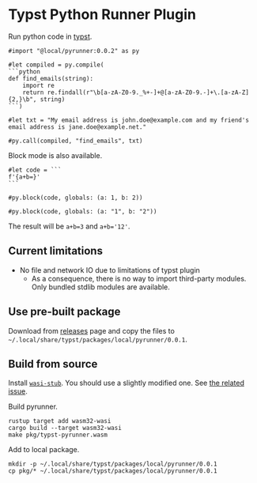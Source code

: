 # Typst Python Runner Plugin

Run python code in [typst](https://typst.app).

````typst
#import "@local/pyrunner:0.0.2" as py

#let compiled = py.compile(
```python
def find_emails(string):
    import re
    return re.findall(r"\b[a-zA-Z0-9._%+-]+@[a-zA-Z0-9.-]+\.[a-zA-Z]{2,}\b", string)
```)

#let txt = "My email address is john.doe@example.com and my friend's email address is jane.doe@example.net."

#py.call(compiled, "find_emails", txt)
````

Block mode is also available.

````typst
#let code = ```
f'{a+b=}'
```

#py.block(code, globals: (a: 1, b: 2))

#py.block(code, globals: (a: "1", b: "2"))
````

The result will be `a+b=3` and `a+b='12'`.

## Current limitations

- No file and network IO due to limitations of typst plugin
  - As a consequence, there is no way to import third-party modules. Only bundled stdlib modules are available.

## Use pre-built package

Download from [releases](https://github.com/peng1999/typst-pyrunner/releases) page and copy the files to `~/.local/share/typst/packages/local/pyrunner/0.0.1`.

## Build from source

Install [`wasi-stub`][]. You should use a slightly modified one. See [the related issue](https://github.com/astrale-sharp/wasm-minimal-protocol/issues/22#issuecomment-1827379467).

[`wasi-stub`]: https://github.com/astrale-sharp/wasm-minimal-protocol

<!-- ```
cargo install --git https://github.com/astrale-sharp/wasm-minimal-protocol.git wasi-stub
```-->

Build pyrunner.

```
rustup target add wasm32-wasi
cargo build --target wasm32-wasi
make pkg/typst-pyrunner.wasm
```

Add to local package.

```
mkdir -p ~/.local/share/typst/packages/local/pyrunner/0.0.1
cp pkg/* ~/.local/share/typst/packages/local/pyrunner/0.0.1
```
